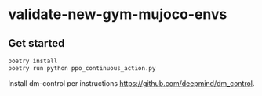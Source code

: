 # validate-new-gym-mujoco-envs

## Get started

```bash
poetry install
poetry run python ppo_continuous_action.py
```

Install dm-control per instructions https://github.com/deepmind/dm_control.
